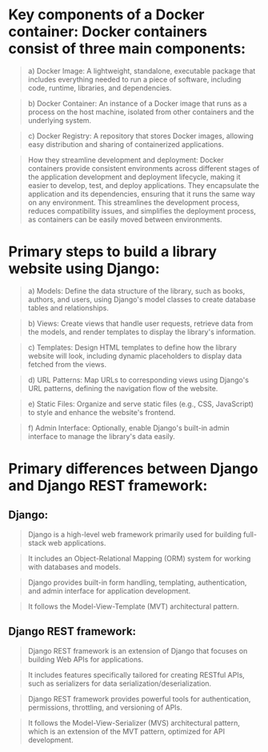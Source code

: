 # Key components of a Docker container: Docker containers consist of three main components:

> a) Docker Image: A lightweight, standalone, executable package that includes everything needed to run a piece of software, including code, runtime, libraries, and dependencies.

> b) Docker Container: An instance of a Docker image that runs as a process on the host machine, isolated from other containers and the underlying system.

> c) Docker Registry: A repository that stores Docker images, allowing easy distribution and sharing of containerized applications.

>How they streamline development and deployment: Docker containers provide consistent environments across different stages of the application development and deployment lifecycle, making it easier to develop, test, and deploy applications. They encapsulate the application and its dependencies, ensuring that it runs the same way on any environment. This streamlines the development process, reduces compatibility issues, and simplifies the deployment process, as containers can be easily moved between environments.

# Primary steps to build a library website using Django:

>a) Models: Define the data structure of the library, such as books, authors, and users, using Django's model classes to create database tables and relationships.

>b) Views: Create views that handle user requests, retrieve data from the models, and render templates to display the library's information.

>c) Templates: Design HTML templates to define how the library website will look, including dynamic placeholders to display data fetched from the views.

>d) URL Patterns: Map URLs to corresponding views using Django's URL patterns, defining the navigation flow of the website.

>e) Static Files: Organize and serve static files (e.g., CSS, JavaScript) to style and enhance the website's frontend.

>f) Admin Interface: Optionally, enable Django's built-in admin interface to manage the library's data easily.

# Primary differences between Django and Django REST framework:

## Django:

>Django is a high-level web framework primarily used for building full-stack web applications.

>It includes an Object-Relational Mapping (ORM) system for working with databases and models.

>Django provides built-in form handling, templating, authentication, and admin interface for application development.

>It follows the Model-View-Template (MVT) architectural pattern.

## Django REST framework:

>Django REST framework is an extension of Django that focuses on building Web APIs for applications.

>It includes features specifically tailored for creating RESTful APIs, such as serializers for data serialization/deserialization.

>Django REST framework provides powerful tools for authentication, permissions, throttling, and versioning of APIs.

>It follows the Model-View-Serializer (MVS) architectural pattern, which is an extension of the MVT pattern, optimized for API development.